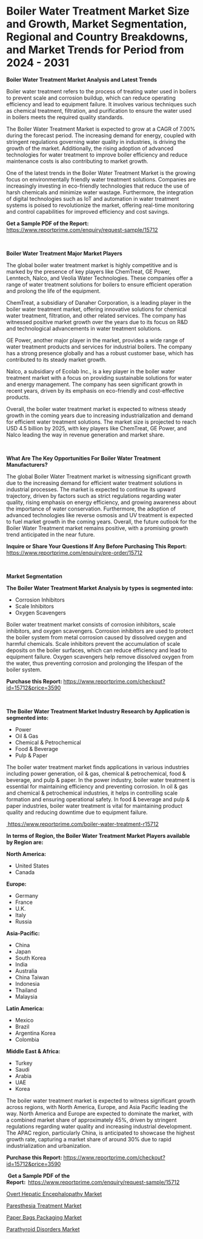 <p><h1>Boiler Water Treatment Market Size and Growth, Market Segmentation, Regional and Country Breakdowns, and Market Trends for Period from 2024 -  2031</h1></p><p><strong>Boiler Water Treatment Market Analysis and Latest Trends</strong></p>
<p><p>Boiler water treatment refers to the process of treating water used in boilers to prevent scale and corrosion buildup, which can reduce operating efficiency and lead to equipment failure. It involves various techniques such as chemical treatment, filtration, and purification to ensure the water used in boilers meets the required quality standards.</p><p>The Boiler Water Treatment Market is expected to grow at a CAGR of 7.00% during the forecast period. The increasing demand for energy, coupled with stringent regulations governing water quality in industries, is driving the growth of the market. Additionally, the rising adoption of advanced technologies for water treatment to improve boiler efficiency and reduce maintenance costs is also contributing to market growth.</p><p>One of the latest trends in the Boiler Water Treatment Market is the growing focus on environmentally friendly water treatment solutions. Companies are increasingly investing in eco-friendly technologies that reduce the use of harsh chemicals and minimize water wastage. Furthermore, the integration of digital technologies such as IoT and automation in water treatment systems is poised to revolutionize the market, offering real-time monitoring and control capabilities for improved efficiency and cost savings.</p></p>
<p><strong>Get a Sample PDF of the Report:&nbsp;</strong> <a href="https://www.reportprime.com/enquiry/request-sample/15712">https://www.reportprime.com/enquiry/request-sample/15712</a></p>
<p>&nbsp;</p>
<p><strong>Boiler Water Treatment Major Market Players</strong></p>
<p><p>The global boiler water treatment market is highly competitive and is marked by the presence of key players like ChemTreat, GE Power, Lenntech, Nalco, and Veolia Water Technologies. These companies offer a range of water treatment solutions for boilers to ensure efficient operation and prolong the life of the equipment.</p><p>ChemTreat, a subsidiary of Danaher Corporation, is a leading player in the boiler water treatment market, offering innovative solutions for chemical water treatment, filtration, and other related services. The company has witnessed positive market growth over the years due to its focus on R&D and technological advancements in water treatment solutions.</p><p>GE Power, another major player in the market, provides a wide range of water treatment products and services for industrial boilers. The company has a strong presence globally and has a robust customer base, which has contributed to its steady market growth.</p><p>Nalco, a subsidiary of Ecolab Inc., is a key player in the boiler water treatment market with a focus on providing sustainable solutions for water and energy management. The company has seen significant growth in recent years, driven by its emphasis on eco-friendly and cost-effective products.</p><p>Overall, the boiler water treatment market is expected to witness steady growth in the coming years due to increasing industrialization and demand for efficient water treatment solutions. The market size is projected to reach USD 4.5 billion by 2025, with key players like ChemTreat, GE Power, and Nalco leading the way in revenue generation and market share.</p></p>
<p>&nbsp;</p>
<p><strong>What Are The Key Opportunities For Boiler Water Treatment Manufacturers?</strong></p>
<p><p>The global Boiler Water Treatment market is witnessing significant growth due to the increasing demand for efficient water treatment solutions in industrial processes. The market is expected to continue its upward trajectory, driven by factors such as strict regulations regarding water quality, rising emphasis on energy efficiency, and growing awareness about the importance of water conservation. Furthermore, the adoption of advanced technologies like reverse osmosis and UV treatment is expected to fuel market growth in the coming years. Overall, the future outlook for the Boiler Water Treatment market remains positive, with a promising growth trend anticipated in the near future.</p></p>
<p><strong>Inquire or Share Your Questions If Any Before Purchasing This Report:</strong> <a href="https://www.reportprime.com/enquiry/pre-order/15712">https://www.reportprime.com/enquiry/pre-order/15712</a></p>
<p>&nbsp;</p>
<p><strong>Market Segmentation</strong></p>
<p><strong>The Boiler Water Treatment Market Analysis by types is segmented into:</strong></p>
<p><ul><li>Corrosion Inhibitors</li><li>Scale Inhibitors</li><li>Oxygen Scavengers</li></ul></p>
<p><p>Boiler water treatment market consists of corrosion inhibitors, scale inhibitors, and oxygen scavengers. Corrosion inhibitors are used to protect the boiler system from metal corrosion caused by dissolved oxygen and harmful chemicals. Scale inhibitors prevent the accumulation of scale deposits on the boiler surfaces, which can reduce efficiency and lead to equipment failure. Oxygen scavengers help remove dissolved oxygen from the water, thus preventing corrosion and prolonging the lifespan of the boiler system.</p></p>
<p><strong>Purchase this Report:&nbsp;</strong><a href="https://www.reportprime.com/checkout?id=15712&price=3590">https://www.reportprime.com/checkout?id=15712&price=3590</a></p>
<p>&nbsp;</p>
<p><strong>The Boiler Water Treatment Market Industry Research by Application is segmented into:</strong></p>
<p><ul><li>Power</li><li>Oil & Gas</li><li>Chemical & Petrochemical</li><li>Food & Beverage</li><li>Pulp & Paper</li></ul></p>
<p><p>The boiler water treatment market finds applications in various industries including power generation, oil & gas, chemical & petrochemical, food & beverage, and pulp & paper. In the power industry, boiler water treatment is essential for maintaining efficiency and preventing corrosion. In oil & gas and chemical & petrochemical industries, it helps in controlling scale formation and ensuring operational safety. In food & beverage and pulp & paper industries, boiler water treatment is vital for maintaining product quality and reducing downtime due to equipment failure.</p></p>
<p><a href="https://www.reportprime.com/boiler-water-treatment-r15712">&nbsp;https://www.reportprime.com/boiler-water-treatment-r15712</a></p>
<p><strong>In terms of Region, the Boiler Water Treatment Market Players available by Region are:</strong></p>
<p>
    <p> <strong> North America: </strong>
        <ul>
            <li>United States</li>
            <li>Canada</li>
        </ul>
        </p> 
    <p> <strong> Europe: </strong>
        <ul>
            <li>Germany</li>
            <li>France</li>
            <li>U.K.</li>
            <li>Italy</li>
            <li>Russia</li>
        </ul>
        </p> 
    <p> <strong> Asia-Pacific: </strong>
        <ul>
            <li>China</li>
            <li>Japan</li>
            <li>South Korea</li>
            <li>India</li>
            <li>Australia</li>
            <li>China Taiwan</li>
            <li>Indonesia</li>
            <li>Thailand</li>
            <li>Malaysia</li>
        </ul>
        </p> 
    <p> <strong> Latin America: </strong>
        <ul>
            <li>Mexico</li>
            <li>Brazil</li>
            <li>Argentina Korea</li>
            <li>Colombia</li>
        </ul>
        </p> 
    <p> <strong> Middle East & Africa: </strong>
        <ul>
            <li>Turkey</li>
            <li>Saudi</li>
            <li>Arabia</li>
            <li>UAE</li>
            <li>Korea</li>
        </ul>
    </p>
    </p>
<p><p>The boiler water treatment market is expected to witness significant growth across regions, with North America, Europe, and Asia Pacific leading the way. North America and Europe are expected to dominate the market, with a combined market share of approximately 45%, driven by stringent regulations regarding water quality and increasing industrial development. The APAC region, particularly China, is anticipated to showcase the highest growth rate, capturing a market share of around 30% due to rapid industrialization and urbanization.</p></p>
<p><strong>Purchase this Report: </strong><a href="https://www.reportprime.com/checkout?id=15712&price=3590">https://www.reportprime.com/checkout?id=15712&price=3590</a></p>
<p>&nbsp;<strong>Get a Sample PDF of the Report:&nbsp;&nbsp;</strong><a href="https://www.reportprime.com/enquiry/request-sample/15712">https://www.reportprime.com/enquiry/request-sample/15712</a></p>
<p><strong></strong></p>
<p><p><a href="https://github.com/mauripalmi/Market-Research-Report-List-5/blob/main/overt-hepatic-encephalopathy-market.md">Overt Hepatic Encephalopathy Market</a></p><p><a href="https://github.com/ochgvvcj16/Market-Research-Report-List-1/blob/main/paresthesia-treatment-market.md">Paresthesia Treatment Market</a></p><p><a href="https://github.com/nicoletavirag/Market-Research-Report-List-5/blob/main/paper-bags-packaging-market.md">Paper Bags Packaging Market</a></p><p><a href="https://github.com/btwcqfvq34/Market-Research-Report-List-2/blob/main/parathyroid-disorders-market.md">Parathyroid Disorders Market</a></p></p>